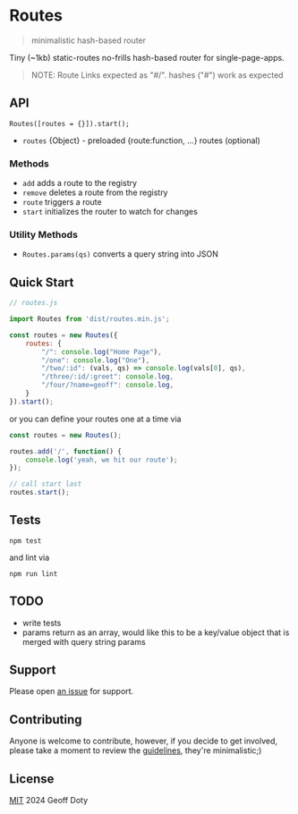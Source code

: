 # Routes

> minimalistic hash-based router

Tiny (~1kb) static-routes no-frills hash-based router for single-page-apps.

> NOTE: Route Links expected as "#/". hashes ("#") work as expected


## API

    Routes([routes = {}]).start();

- `routes` {Object} - preloaded {route:function, ...} routes (optional)

### Methods

- `add` adds a route to the registry
- `remove` deletes a route from the registry
- `route` triggers a route
- `start` initializes the router to watch for changes

### Utility Methods
- `Routes.params(qs)` converts a query string into JSON

## Quick Start

```js
// routes.js

import Routes from 'dist/routes.min.js';

const routes = new Routes({
    routes: {
        "/": console.log("Home Page"),
        "/one": console.log("One"),
        "/two/:id": (vals, qs) => console.log(vals[0], qs),
        "/three/:id/:greet": console.log,
        "/four/?name=geoff": console.log,
    }
}).start();
```

or you can define your routes one at a time via

```js
const routes = new Routes();

routes.add('/', function() {
    console.log('yeah, we hit our route');
});

// call start last
routes.start();

```

## Tests

    npm test

and lint via

    npm run lint

## TODO

- write tests
- params return as an array, would like this to be a key/value object
  that is merged with query string params

## Support

Please open [an issue](https://github.com/n2geoff/routes/issues/new) for support.

## Contributing

Anyone is welcome to contribute, however, if you decide to get involved, please take a moment to review the [guidelines](CONTRIBUTING.md), they're minimalistic;)

## License

[MIT](LICENSE) 2024 Geoff Doty
